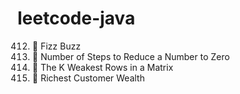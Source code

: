 # leetcode-java

412. 🔵 Fizz Buzz
1342. 🔵 Number of Steps to Reduce a Number to Zero
1337. 🔵 The K Weakest Rows in a Matrix
1672. 🔵 Richest Customer Wealth